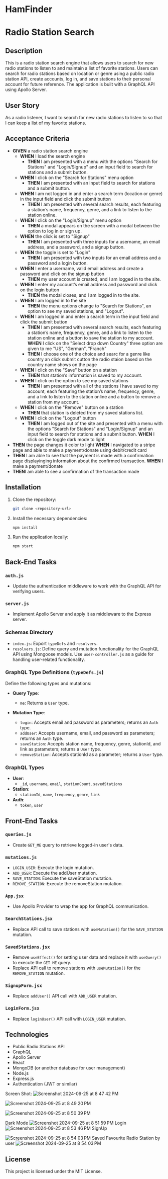 # HamFinder
# Radio Station Search

## Description

This is a radio station search engine that allows users to search for new radio stations to listen to and maintain a list of favorite stations. Users can search for radio stations based on location or genre using a public radio station API, create accounts, log in, and save stations to their personal account for future reference. The application is built with a GraphQL API using Apollo Server.

## User Story

As a radio listener, I want to search for new radio stations to listen to so that I can keep a list of my favorite stations.

## Acceptance Criteria

- **GIVEN** a radio station search engine
  - **WHEN** I load the search engine
    - **THEN** I am presented with a menu with the options "Search for Stations" and "Login/Signup" and an input field to search for stations and a submit button.
  - **WHEN** I click on the "Search for Stations" menu option
    - **THEN** I am presented with an input field to search for stations and a submit button.
  - **WHEN** I am not logged in and enter a search term (location or genre) in the input field and click the submit button
    - **THEN** I am presented with several search results, each featuring a station’s name, frequency, genre, and a link to listen to the station online.
  - **WHEN** I click on the "Login/Signup" menu option
    - **THEN** a modal appears on the screen with a modal between the option to log in or sign up.
  - **WHEN** the click is set to "Signup"
    - **THEN** I am presented with three inputs for a username, an email address, and a password, and a signup button.
  - **WHEN** the toggle is set to "Login"
    - **THEN** I am presented with two inputs for an email address and a password and a login button.
  - **WHEN** I enter a username, valid email address and create a password and click on the signup button
    - **THEN** my user account is created, and I am logged in to the site.
  - **WHEN** I enter my account’s email address and password and click on the login button
    - **THEN** the modal closes, and I am logged in to the site.
  - **WHEN** I am logged in to the site
    - **THEN** the menu options change to "Search for Stations", an option to see my saved stations, and "Logout".
  - **WHEN** I am logged in and enter a search term in the input field and click the submit button
    - **THEN** I am presented with several search results, each featuring a station’s name, frequency, genre, and a link to listen to the station online and a button to save the station to my account.
    **WHEN**  I click on the "Select drop down Country" three option are given to me "US", "German", "Franch"
    - **THEN** I choose one of the choice and searc for a genre like country an click submit cutton the radio staion based on the country name shows on the page
  - **WHEN** I click on the "Save" button on a station
    - **THEN** that station’s information is saved to my account.
  - **WHEN** I click on the option to see my saved stations
    - **THEN** I am presented with all of the stations I have saved to my account, each featuring the station’s name, frequency, genre, and a link to listen to the station online and a button to remove a station from my account.
  - **WHEN** I click on the "Remove" button on a station
    - **THEN** that station is deleted from my saved stations list.
  - **WHEN** I click on the "Logout" button
    - **THEN** I am logged out of the site and presented with a menu with the options "Search for Stations" and "Login/Signup" and an input field to search for stations and a submit button.
     **WHEN** I click on the toggle dark mode to light  
 - **THEN** the page changes it color to light
  **WHEN** I navigated to a stripe page and able to make a payment/donate using debit/credit card 
 - **THEN** I am able to see that the payment is made with a confirmation page displayinging information about the confirmed transaction.
   **WHEN** I make a payment/donate
 - **THEN**I am able to see a confirmation of the transaction made



## Installation

1. Clone the repository:
    ```bash
    git clone <repository-url>
    ```

2. Install the necessary dependencies:
    ```bash
    npm install
    ```

3. Run the application locally:
    ```bash
    npm start
    ```

## Back-End Tasks

### `auth.js`
- Update the authentication middleware to work with the GraphQL API for verifying users.

### `server.js`
- Implement Apollo Server and apply it as middleware to the Express server.

### Schemas Directory
- `index.js`: Export `typeDefs` and `resolvers`.
- `resolvers.js`: Define query and mutation functionality for the GraphQL API using Mongoose models. Use `user-controller.js` as a guide for handling user-related functionality.

### GraphQL Type Definitions (`typeDefs.js`)
Define the following types and mutations:

- **Query Type**:
  - `me`: Returns a `User` type.

- **Mutation Type**:
  - `login`: Accepts email and password as parameters; returns an `Auth` type.
  - `addUser`: Accepts username, email, and password as parameters; returns an `Auth` type.
  - `saveStation`: Accepts station name, frequency, genre, stationId, and link as parameters; returns a `User` type.
  - `removeStation`: Accepts stationId as a parameter; returns a `User` type.

### GraphQL Types
- **User**:
  - `_id`, `username`, `email`, `stationCount`, `savedStations`
- **Station**:
  - `stationId`, `name`, `frequency`, `genre`, `link`
- **Auth**:
  - `token`, `user`

## Front-End Tasks

### `queries.js`
- Create `GET_ME` query to retrieve logged-in user's data.

### `mutations.js`
- `LOGIN_USER`: Execute the login mutation.
- `ADD_USER`: Execute the addUser mutation.
- `SAVE_STATION`: Execute the saveStation mutation.
- `REMOVE_STATION`: Execute the removeStation mutation.

### `App.jsx`
- Use Apollo Provider to wrap the app for GraphQL communication.

### `SearchStations.jsx`
- Replace API call to save stations with `useMutation()` for the `SAVE_STATION` mutation.

### `SavedStations.jsx`
- Remove `useEffect()` for setting user data and replace it with `useQuery()` to execute the `GET_ME` query.
- Replace API call to remove stations with `useMutation()` for the `REMOVE_STATION` mutation.

### `SignupForm.jsx`
- Replace `addUser()` API call with `ADD_USER` mutation.

### `LoginForm.jsx`
- Replace `loginUser()` API call with `LOGIN_USER` mutation.

## Technologies

- Public Radio Stations API
- GraphQL
- Apollo Server
- React
- MongoDB (or another database for user management)
- Node.js
- Express.js
- Authentication (JWT or similar)

Screen Shot:
![Screenshot 2024-09-25 at 8 47 42 PM](https://github.com/user-attachments/assets/f834da76-918c-4fe4-9070-72e7af8a3867)

![Screenshot 2024-09-25 at 8 49 20 PM](https://github.com/user-attachments/assets/913da1dd-e6cf-4158-a09e-ad9686836f61)

![Screenshot 2024-09-25 at 8 50 39 PM](https://github.com/user-attachments/assets/06e6fa96-b712-4320-a7ef-2655bd55dd6d)

Dark Mode
![Screenshot 2024-09-25 at 8 51 59 PM](https://github.com/user-attachments/assets/81457c69-42ec-4c16-8b3f-64319bb3096b)
Login
![Screenshot 2024-09-25 at 8 53 46 PM](https://github.com/user-attachments/assets/dab178a0-f03f-4ea5-9f7b-03f304f8af7a)
SignUp 

![Screenshot 2024-09-25 at 8 54 03 PM](https://github.com/user-attachments/assets/dcf1a4e5-bc1f-4be2-ac6a-e4b0e5ee9116)
Saved Favourite Radio Station by user
![Screenshot 2024-09-25 at 8 54 03 PM](https://github.com/user-attachments/assets/7be5c348-aec4-487b-beba-c9bd4f7303a6)

## License

This project is licensed under the MIT License.
